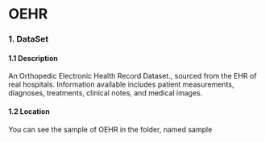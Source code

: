 # OEHR

### 1. DataSet

#### 1.1 Description

An Orthopedic Electronic Health Record Dataset., sourced from the EHR of real hospitals. Information available includes patient measurements, diagnoses, treatments, clinical notes, and medical images. 

#### 1.2 Location

You can see the sample of OEHR in the folder, named sample 
